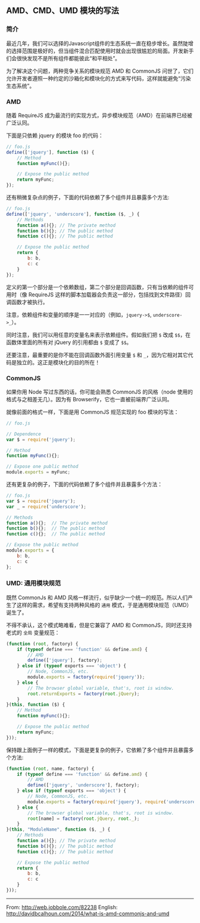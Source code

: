 
## AMD、CMD、UMD 模块的写法

### 简介

最近几年，我们可以选择的Javascript组件的生态系统一直在稳步增长。虽然陡增的选择范围是极好的，但当组件混合匹配使用时就会出现很尴尬的局面。开发新手们会很快发现不是所有组件都能彼此“和平相处”。

为了解决这个问题，两种竞争关系的模块规范 AMD 和 CommonJS 问世了，它们允许开发者遵照一种约定的沙箱化和模块化的方式来写代码，这样就能避免“污染生态系统”。

### AMD

随着 RequireJS 成为最流行的实现方式，异步模块规范（AMD）在前端界已经被广泛认同。

下面是只依赖 jquery 的模块 foo 的代码：

```js
// foo.js
define(['jquery'], function ($) {
    // Method
    function myFunc(){};

    // Expose the public method
    return myFunc;
});
```

还有稍微复杂点的例子，下面的代码依赖了多个组件并且暴露多个方法:
```js
// foo.js
define(['jquery', 'underscore'], function ($, _) {
    // Methods
    function a(){}; // The private method
    function b(){}; // The public method
    function c(){}; // The public method

    // Expose the public method
    return {
        b: b,
        c: c
    }
});
```

定义的第一个部分是一个依赖数组，第二个部分是回调函数，只有当依赖的组件可用时（像 RequireJS 这样的脚本加载器会负责这一部分，包括找到文件路径）回调函数才被执行。

注意，依赖组件和变量的顺序是一一对应的（例如，`jquery->$`, `underscore->_`）。

同时注意，我们可以用任意的变量名来表示依赖组件。假如我们把 `$` 改成 `$$`，在函数体里面的所有对 jQuery 的引用都由 `$` 变成了 `$$`。

还要注意，最重要的是你不能在回调函数外面引用变量 `$` 和 `_`，因为它相对其它代码是独立的。这正是模块化的目的所在！


### CommonJS

如果你用 Node 写过东西的话，你可能会熟悉 CommonJS 的风格（node 使用的格式与之相差无几）。因为有 Browserify，它也一直被前端界广泛认同。

就像前面的格式一样，下面是用 CommonJS 规范实现的 foo 模块的写法：

```js
// foo.js

// Dependence
var $ = require('jquery');

// Method
function myFunc(){};

// Expose one public method
module.exports = myFunc;
```

还有更复杂的例子，下面的代码依赖了多个组件并且暴露多个方法：

```js
// foo.js
var $ = require('jquery');
var _ = require('underscore');

// Methods
function a(){};  // The private method
function b(){};  // The public method
function c(){};  // The public method

// Expose the public method
module.exports = {
    b: b,
    c: c
};
```


### UMD: 通用模块规范

既然 CommonJs 和 AMD 风格一样流行，似乎缺少一个统一的规范。所以人们产生了这样的需求，希望有支持两种风格的 `通用` 模式，于是通用模块规范（UMD）诞生了。

不得不承认，这个模式略难看，但是它兼容了 AMD 和 CommonJS，同时还支持老式的 `全局` 变量规范：
```js
(function (root, factory) {
    if (typeof define === 'function' && define.amd) {
        // AMD
        define(['jquery'], factory);
    } else if (typeof exports === 'object') {
        // Node, CommonJS, etc.
        module.exports = factory(require('jquery'));
    } else {
        // The browser global variable, that's, root is window.
        root.returnExports = factory(root.jQuery);
    }
}(this, function ($) {
    // Method
    function myFunc(){};

    // Expose the public method
    return myFunc;
}));
```

保持跟上面例子一样的模式，下面是更复杂的例子，它依赖了多个组件并且暴露多个方法:

```js
(function (root, name, factory) {
    if (typeof define === 'function' && define.amd) {
        // AMD
        define(['jquery', 'underscore'], factory);
    } else if (typeof exports === 'object') {
        // Node, CommonJS, etc.
        module.exports = factory(require('jquery'), require('underscore'));
    } else {
        // The browser global variable, that's, root is window.
        root[name] = factory(root.jQuery, root._);
    }
}(this, "ModuleName", function ($, _) {
    // Methods
    function a(){}; // The private method
    function b(){}; // The public method
    function c(){}; // The public method

    // Expose the public method
    return {
        b: b,
        c: c
    }
}));
```

-----

From: http://web.jobbole.com/82238
English: http://davidbcalhoun.com/2014/what-is-amd-commonjs-and-umd
